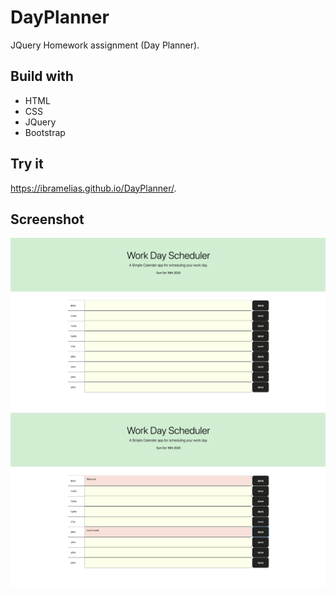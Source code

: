 # DayPlanner

JQuery Homework assignment (Day Planner).

## Build with
* HTML
* CSS
* JQuery
* Bootstrap

## Try it
https://ibramelias.github.io/DayPlanner/.

## Screenshot

![](assets/img/Screen%20Shot%202020-10-18%20at%206.19.41%20PM.png)
![](assets/img/Screen%20Shot%202020-10-18%20at%206.20.45%20PM.png)
